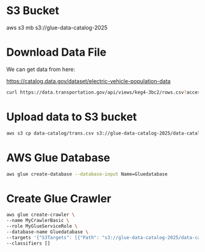 # S3 Bucket

aws s3 mb s3://glue-data-catalog-2025

# Download Data File

We can get data from here:

https://catalog.data.gov/dataset/electric-vehicle-population-data

```sh
curl https://data.transportation.gov/api/views/keg4-3bc2/rows.csv?accessType=DOWNLOAD -o trans.csv
```

# Upload data to S3 bucket

```sh
aws s3 cp data-catalog/trans.csv s3://glue-data-catalog-2025/data-catalog/trans.csv
```

# AWS Glue Database

```sh
aws glue create-database --database-input Name=Gluedatabase
```

# Create Glue Crawler



```sh
aws glue create-crawler \
--name MyCrawlerBasic \
--role MyGlueServiceRole \
--database-name Gluedatabase \
--targets '{"S3Targets": [{"Path": "s3://glue-data-catalog-2025/data-catalog/"}]}' \
--classifiers []
```